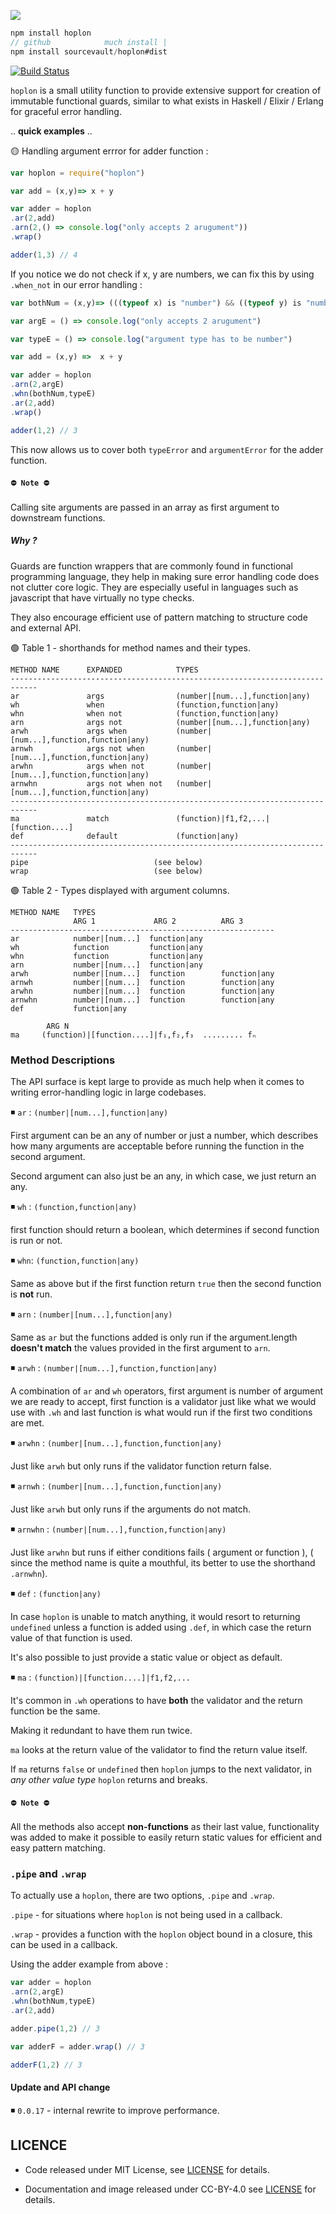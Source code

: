 ![](./logo.jpg)

```js
npm install hoplon
// github            much install |
npm install sourcevault/hoplon#dist
```

[![Build Status](https://travis-ci.org/sourcevault/hoplon.svg?branch=unstable)](https://travis-ci.org/sourcevault/hoplon)

`hoplon` is a small utility function to provide extensive support for creation of immutable functional guards, similar to what exists in Haskell / Elixir / Erlang for graceful error handling.

.. **quick examples** ..

🟡 Handling argument errror for adder function :
```js
var hoplon = require("hoplon")

var add = (x,y)=> x + y

var adder = hoplon
.ar(2,add)
.arn(2,() => console.log("only accepts 2 arugument"))
.wrap()

adder(1,3) // 4
```

If you notice we do not check if x, y are numbers, we can fix this by using `.when_not` in our error handling :

```js
var bothNum = (x,y)=> (((typeof x) is "number") && ((typeof y) is "number"))

var argE = () => console.log("only accepts 2 arugument")

var typeE = () => console.log("argument type has to be number")

var add = (x,y) =>  x + y

var adder = hoplon
.arn(2,argE)
.whn(bothNum,typeE)
.ar(2,add)
.wrap()

adder(1,2) // 3
```
This now allows us to cover both `typeError` and `argumentError` for the adder function.

#### `⛔️ Note ⛔️`

Calling site arguments are passed in an array as first argument to downstream functions.

##### *Why ?*

Guards are function wrappers that are commonly found in functional programming language, they help in making sure error handling code does not clutter core logic. They are especially useful in languages such as javascript that have virtually no type checks.

They also encourage efficient use of pattern matching to structure code and external API.

🟢 Table 1 - shorthands for method names and their types.

```
METHOD NAME      EXPANDED            TYPES
----------------------------------------------------------------------------
ar               args                (number|[num...],function|any)
wh               when                (function,function|any)
whn              when not            (function,function|any)
arn              args not            (number|[num...],function|any)
arwh             args when           (number|[num...],function,function|any)
arnwh            args not when       (number|[num...],function,function|any)
arwhn            args when not       (number|[num...],function,function|any)
arnwhn           args not when not   (number|[num...],function,function|any)
----------------------------------------------------------------------------
ma               match               (function)|f1,f2,...|[function....]
def              default             (function|any)
----------------------------------------------------------------------------
pipe                            (see below)
wrap                            (see below)
```


🟢 Table 2 - Types displayed with argument columns.

```
METHOD NAME   TYPES
              ARG 1             ARG 2          ARG 3
-----------------------------------------------------------
ar            number|[num...]  function|any
wh            function         function|any
whn           function         function|any
arn           number|[num...]  function|any
arwh          number|[num...]  function        function|any
arnwh         number|[num...]  function        function|any
arwhn         number|[num...]  function        function|any
arnwhn        number|[num...]  function        function|any
def           function|any
```
```
        ARG N
ma     (function)|[function....]|f₁,f₂,f₃  ......... fₙ
```
### Method Descriptions

The API surface is kept large to provide as much help when it comes to writing error-handling logic in large codebases.

◾️ `ar` : `(number|[num...],function|any)`

First argument can be an any of number or just a number, which describes how many arguments are acceptable before running the function in the second argument.

Second argument can also just be an any, in which case, we just return an any.

◾️ `wh` : `(function,function|any)`

first function should return a boolean, which determines if second function is run or not.

◾️ `whn`: `(function,function|any)`

Same as above but if the first function return `true` then the second function is **not** run.

◾️ `arn` : `(number|[num...],function|any)`

Same as `ar` but the functions added is only run if the argument.length **doesn't match** the values provided in the first argument to `arn`.

◾️ `arwh` : `(number|[num...],function,function|any)`

A combination of `ar` and `wh` operators, first argument is number of argument we are ready to accept, first function is a validator just like what we would use with `.wh` and last function is what would run if the first two conditions are met.

◾️ `arwhn` : `(number|[num...],function,function|any)`

Just like `arwh` but only runs if the validator function return false.

◾️ `arnwh` : `(number|[num...],function,function|any)`

Just like `arwh` but only runs if the arguments do not match.

◾️ `arnwhn` : `(number|[num...],function,function|any)`

Just like `arwhn` but runs if either conditions fails ( argument or function ), ( since the method name is quite a mouthful, its better to use the shorthand `.arnwhn`).

◾️ `def` : `(function|any)`

In case `hoplon` is unable to match anything, it would resort to returning `undefined` unless a function is added using `.def`, in which case the return value of that function is used.

It's also possible to just provide a static value or object as default.

◾️ `ma` : `(function)|[function....]|f1,f2,...`

It's common in `.wh` operations to have **both** the validator and the return function be the same.

Making it redundant to have them run twice.

`ma` looks at the return value of the validator to find the return value itself.

If `ma` returns `false` or `undefined` then `hoplon` jumps to the next validator, in *any other value type* `hoplon` returns and breaks.

#### `⛔️ Note ⛔️`

All the methods also accept **non-functions** as their last value, functionality was added to make it possible to easily return static values for efficient and easy pattern matching.

### `.pipe` and `.wrap`

To actually use a `hoplon`, there are two options, `.pipe` and `.wrap`.

`.pipe` - for situations where `hoplon` is not being used in a callback.

`.wrap` - provides a function with the `hoplon` object bound in a closure, this can be used in a callback.


Using the adder example from above :

```js
var adder = hoplon
.arn(2,argE)
.whn(bothNum,typeE)
.ar(2,add)

adder.pipe(1,2) // 3

var adderF = adder.wrap() // 3

adderF(1,2) // 3
```

#### Update and API change

◾️ `0.0.17` - internal rewrite to improve performance.

## LICENCE

- Code released under MIT License, see [LICENSE](https://github.com/sourcevault/hoplon/blob/dist/LICENCE) for details.

- Documentation and image released under CC-BY-4.0 see [LICENSE](https://github.com/sourcevault/hoplon/blob/dev/LICENCE1) for details.